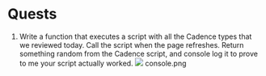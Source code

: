 # Quests
1. Write a function that executes a script with all the Cadence types that we reviewed today. Call the script when the page refreshes. Return something random from the Cadence script, and console log it to prove to me your script actually worked.
![](https://github.com/DarthNoobius/emerald--dapp-quests/blob/master/Chapter%204/Images/Day%203%20console.png)
console.png
